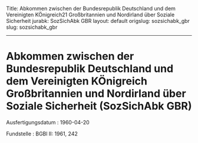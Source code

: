 Title: Abkommen zwischen der Bundesrepublik Deutschland und dem Vereinigten KÖnigreich21
  Großbritannien und Nordirland über Soziale Sicherheit
jurabk: SozSichAbk GBR
layout: default
origslug: sozsichabk_gbr
slug: sozsichabk_gbr

---

# Abkommen zwischen der Bundesrepublik Deutschland und dem Vereinigten KÖnigreich Großbritannien und Nordirland über Soziale Sicherheit (SozSichAbk GBR)

Ausfertigungsdatum
:   1960-04-20

Fundstelle
:   BGBl II: 1961, 242

